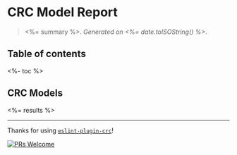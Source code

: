 # CRC Model Report

> <%= summary %>. _Generated on <%= date.toISOString() %>_.

## Table of contents

<%- toc %>

## CRC Models

<%= results %>

---

Thanks for using [`eslint-plugin-crc`](https://github.com/gregswindle/eslint-plugin-crc#eslint-plugin-crc)!

[![PRs Welcome][makeapullrequest-image]][makeapullrequest-url]

[makeapullrequest-image]: https://img.shields.io/badge/PRs-welcome-brightgreen.svg?style=flat-square
[makeapullrequest-url]: http://makeapullrequest.com
